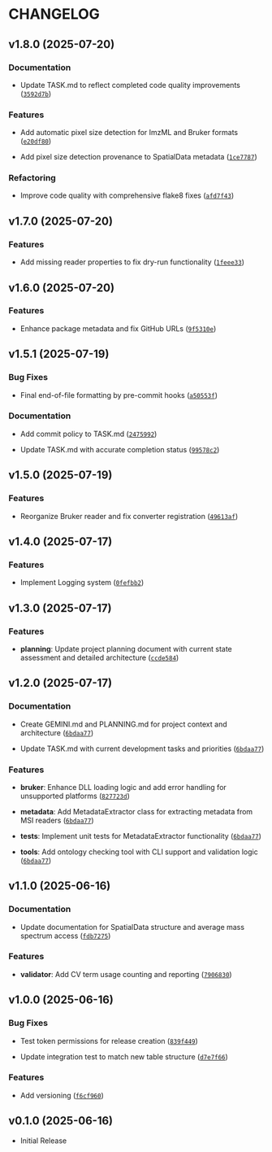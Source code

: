 # CHANGELOG

<!-- version list -->

## v1.8.0 (2025-07-20)

### Documentation

- Update TASK.md to reflect completed code quality improvements
  ([`3592d7b`](https://github.com/Tomatokeftes/MSIConverter/commit/3592d7b3fceaae2569d1e21c6a2ab1370edaab49))

### Features

- Add automatic pixel size detection for ImzML and Bruker formats
  ([`e20df80`](https://github.com/Tomatokeftes/MSIConverter/commit/e20df80179c5ae2d64cee56fbe291b308dd19f1c))

- Add pixel size detection provenance to SpatialData metadata
  ([`1ce7787`](https://github.com/Tomatokeftes/MSIConverter/commit/1ce778790bb15010b520ee5d7c6861835e6e90e1))

### Refactoring

- Improve code quality with comprehensive flake8 fixes
  ([`afd7f43`](https://github.com/Tomatokeftes/MSIConverter/commit/afd7f4339680834edf6ec88997eda6492755f22e))


## v1.7.0 (2025-07-20)

### Features

- Add missing reader properties to fix dry-run functionality
  ([`1feee33`](https://github.com/Tomatokeftes/MSIConverter/commit/1feee3342eb7e4b93cf7d855747e67df2bc78094))


## v1.6.0 (2025-07-20)

### Features

- Enhance package metadata and fix GitHub URLs
  ([`9f5310e`](https://github.com/Tomatokeftes/MSIConverter/commit/9f5310e2bdcabbc197e6b06c80f320ba10583dec))


## v1.5.1 (2025-07-19)

### Bug Fixes

- Final end-of-file formatting by pre-commit hooks
  ([`a50553f`](https://github.com/Tomatokeftes/MSIConverter/commit/a50553fc8635ce172ce52cc314ae11215c555071))

### Documentation

- Add commit policy to TASK.md
  ([`2475992`](https://github.com/Tomatokeftes/MSIConverter/commit/24759924234b59a61387d084fd3e1bceb6080b0b))

- Update TASK.md with accurate completion status
  ([`99578c2`](https://github.com/Tomatokeftes/MSIConverter/commit/99578c23784b9b4f6a11f6276f1e6a51fae5c195))


## v1.5.0 (2025-07-19)

### Features

- Reorganize Bruker reader and fix converter registration
  ([`49613af`](https://github.com/Tomatokeftes/MSIConverter/commit/49613afcc3341138269d6db2b74a5638a5ca0f16))


## v1.4.0 (2025-07-17)

### Features

- Implement Logging system
  ([`0fefbb2`](https://github.com/Tomatokeftes/MSIConverter/commit/0fefbb2f8a009e72394c2342586bde85e17319f7))


## v1.3.0 (2025-07-17)

### Features

- **planning**: Update project planning document with current state assessment and detailed
  architecture
  ([`ccde584`](https://github.com/Tomatokeftes/MSIConverter/commit/ccde5849c0249e72a05fe4c54e170813f6eabc48))


## v1.2.0 (2025-07-17)

### Documentation

- Create GEMINI.md and PLANNING.md for project context and architecture
  ([`6bdaa77`](https://github.com/Tomatokeftes/MSIConverter/commit/6bdaa77ea3f3bcd7217a91beeab167c48c17307e))

- Update TASK.md with current development tasks and priorities
  ([`6bdaa77`](https://github.com/Tomatokeftes/MSIConverter/commit/6bdaa77ea3f3bcd7217a91beeab167c48c17307e))

### Features

- **bruker**: Enhance DLL loading logic and add error handling for unsupported platforms
  ([`827723d`](https://github.com/Tomatokeftes/MSIConverter/commit/827723d0e2aad2e29fdfab1f31aa3d840db56c86))

- **metadata**: Add MetadataExtractor class for extracting metadata from MSI readers
  ([`6bdaa77`](https://github.com/Tomatokeftes/MSIConverter/commit/6bdaa77ea3f3bcd7217a91beeab167c48c17307e))

- **tests**: Implement unit tests for MetadataExtractor functionality
  ([`6bdaa77`](https://github.com/Tomatokeftes/MSIConverter/commit/6bdaa77ea3f3bcd7217a91beeab167c48c17307e))

- **tools**: Add ontology checking tool with CLI support and validation logic
  ([`6bdaa77`](https://github.com/Tomatokeftes/MSIConverter/commit/6bdaa77ea3f3bcd7217a91beeab167c48c17307e))


## v1.1.0 (2025-06-16)

### Documentation

- Update documentation for SpatialData structure and average mass spectrum access
  ([`fdb7275`](https://github.com/Tomatokeftes/MSIConverter/commit/fdb72752133b142187b5486aca5c959b484f43af))

### Features

- **validator**: Add CV term usage counting and reporting
  ([`7906830`](https://github.com/Tomatokeftes/MSIConverter/commit/790683022632df22fec85ad007312da8959aca2a))


## v1.0.0 (2025-06-16)

### Bug Fixes

- Test token permissions for release creation
  ([`839f449`](https://github.com/Tomatokeftes/MSIConverter/commit/839f449a2f1f5f8740f92d1ef465d56209430e9b))

- Update integration test to match new table structure
  ([`d7e7f66`](https://github.com/Tomatokeftes/MSIConverter/commit/d7e7f6620654f0552c266fdcf5775d2ef0760abc))

### Features

- Add versioning
  ([`f6cf960`](https://github.com/Tomatokeftes/MSIConverter/commit/f6cf96087f3785069abc347aecefdf00c1f604cb))


## v0.1.0 (2025-06-16)

- Initial Release
